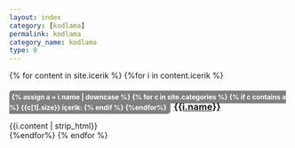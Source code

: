 ```yaml
---
layout: index
category: [kodlama]
permalink: kodlama
category_name: kodlama
type: 0
---
```


{% for content in site.icerik %}
{%for i in content.icerik %}
<div class="item mb-5">
    <div class="row g-3 g-xl-0">
        <div class="col-2 col-xl-3">
            <i class="fab fa-{{i.icon}} fa-3x"></i>
        </div>
        <div class="col">
                <h3 class="title mb-1">
                    <span style="font-size: 12px; background: gray; color: white; padding: 4px; margin-right: 6px; border-radius: 5px; -webkit-user-select: none; user-select: none">
                        {% assign a = i.name | downcase %}
                        {% for c in site.categories %}
                            {% if c contains a %}
                                {{c[1].size}} içerik:
                            {% endif %}
                        {%endfor%}
                    </span>
                    <a class="text-link" href="/kodlama/{{i.url}}">{{i.name}}</a>
                </h3>
            <div class="meta mb-1">
                <!-- <span class="time"></span> -->
                <!-- <span class="comment">
                    <a class="text-link" href="{{post.url}}/#yorumlar">8 comments</a>
                </span> -->
                <!-- <span class="tags">{% for tag in content.tags %}{{tag}}, {% endfor %}</span> -->
            </div>
            <div class="intro">{{i.content | strip_html}}</div>
            <!-- <a class="text-link" href="{{content.url}}">Read more &rarr;</a> -->
        </div>
    </div>
</div>
{%endfor%}
{% endfor %}